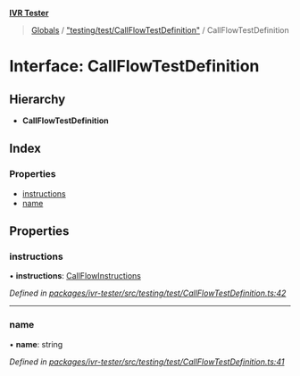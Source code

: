 **[IVR Tester](../README.md)**

> [Globals](../README.md) / ["testing/test/CallFlowTestDefinition"](../modules/_testing_test_callflowtestdefinition_.md) / CallFlowTestDefinition

# Interface: CallFlowTestDefinition

## Hierarchy

* **CallFlowTestDefinition**

## Index

### Properties

* [instructions](_testing_test_callflowtestdefinition_.callflowtestdefinition.md#instructions)
* [name](_testing_test_callflowtestdefinition_.callflowtestdefinition.md#name)

## Properties

### instructions

•  **instructions**: [CallFlowInstructions](_testing_test_callflowtestdefinition_.callflowinstructions.md)

*Defined in [packages/ivr-tester/src/testing/test/CallFlowTestDefinition.ts:42](https://github.com/SketchingDev/ivr-tester/blob/aa015fb/packages/ivr-tester/src/testing/test/CallFlowTestDefinition.ts#L42)*

___

### name

•  **name**: string

*Defined in [packages/ivr-tester/src/testing/test/CallFlowTestDefinition.ts:41](https://github.com/SketchingDev/ivr-tester/blob/aa015fb/packages/ivr-tester/src/testing/test/CallFlowTestDefinition.ts#L41)*
